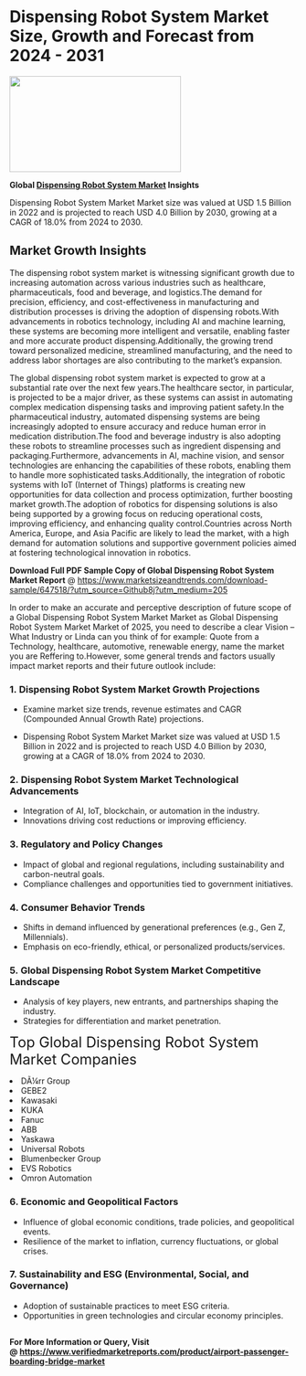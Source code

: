 <H1>Dispensing Robot System Market Size, Growth and Forecast from 2024 - 2031</H1><img class="aligncenter size-medium wp-image-584254" src="https://thirdeyenews.in/wp-content/uploads/2024/09/Global-Market-Research-300x168.jpeg" alt="" width="300" height="168" /><p><strong>Global&nbsp;<a href="https://www.marketsizeandtrends.com/download-sample/647518/?utm_source=Github8j?utm_medium=205">Dispensing Robot System Market</a> Insights</strong></p><p>Dispensing Robot System Market Market size was valued at USD 1.5 Billion in 2022 and is projected to reach USD 4.0 Billion by 2030, growing at a CAGR of 18.0% from 2024 to 2030.</p><p><h2>Market Growth Insights</h2> <p>The dispensing robot system market is witnessing significant growth due to increasing automation across various industries such as healthcare, pharmaceuticals, food and beverage, and logistics.The demand for precision, efficiency, and cost-effectiveness in manufacturing and distribution processes is driving the adoption of dispensing robots.With advancements in robotics technology, including AI and machine learning, these systems are becoming more intelligent and versatile, enabling faster and more accurate product dispensing.Additionally, the growing trend toward personalized medicine, streamlined manufacturing, and the need to address labor shortages are also contributing to the market’s expansion.</p> <p>The global dispensing robot system market is expected to grow at a substantial rate over the next few years.The healthcare sector, in particular, is projected to be a major driver, as these systems can assist in automating complex medication dispensing tasks and improving patient safety.In the pharmaceutical industry, automated dispensing systems are being increasingly adopted to ensure accuracy and reduce human error in medication distribution.The food and beverage industry is also adopting these robots to streamline processes such as ingredient dispensing and packaging.Furthermore, advancements in AI, machine vision, and sensor technologies are enhancing the capabilities of these robots, enabling them to handle more sophisticated tasks.Additionally, the integration of robotic systems with IoT (Internet of Things) platforms is creating new opportunities for data collection and process optimization, further boosting market growth.The adoption of robotics for dispensing solutions is also being supported by a growing focus on reducing operational costs, improving efficiency, and enhancing quality control.Countries across North America, Europe, and Asia Pacific are likely to lead the market, with a high demand for automation solutions and supportive government policies aimed at fostering technological innovation in robotics.<p><span class=""><strong>Download Full PDF Sample Copy of Global Dispensing Robot System Market Report</strong> @ <a href="https://www.marketsizeandtrends.com/download-sample/647518/?utm_source=Github8j?utm_medium=205" target="_blank">https://www.marketsizeandtrends.com/download-sample/647518/?utm_source=Github8j?utm_medium=205</a></span></p><p>In order to make an accurate and perceptive description of future scope of a Global&nbsp;Dispensing Robot System Market Market as Global&nbsp;Dispensing Robot System Market Market of 2025, you need to describe a clear Vision &ndash; What Industry or Linda can you think of for example: Quote from a Technology, healthcare, automotive, renewable energy, name the market you are Reffering to.However, some general trends and factors usually impact market reports and their future outlook include:</p><h3>1.&nbsp;<strong>Dispensing Robot System Market Growth Projections</strong></h3><ul><li>Examine market size trends, revenue estimates and CAGR (Compounded Annual Growth Rate) projections.</li><li><p>Dispensing Robot System Market Market size was valued at USD 1.5 Billion in 2022 and is projected to reach USD 4.0 Billion by 2030, growing at a CAGR of 18.0% from 2024 to 2030.</p></li></ul><h3>2.&nbsp;<strong>Dispensing Robot System Market Technological Advancements</strong></h3><ul><li>Integration of AI, IoT, blockchain, or automation in the industry.</li><li>Innovations driving cost reductions or improving efficiency.</li></ul><h3>3.&nbsp;<strong>Regulatory and Policy Changes</strong></h3><ul><li>Impact of global and regional regulations, including sustainability and carbon-neutral goals.</li><li>Compliance challenges and opportunities tied to government initiatives.</li></ul><h3>4.&nbsp;<strong>Consumer Behavior Trends</strong></h3><ul><li>Shifts in demand influenced by generational preferences (e.g., Gen Z, Millennials).</li><li>Emphasis on eco-friendly, ethical, or personalized products/services.</li></ul><h3>5.&nbsp;<strong>Global Dispensing Robot System Market Competitive Landscape</strong></h3><ul><li>Analysis of key players, new entrants, and partnerships shaping the industry.</li><li>Strategies for differentiation and market penetration.</li></ul><p data-pm-slice="1 1 []"><span style="color: inherit; font-family: inherit; font-size: 25px;">Top Global Dispensing Robot System Market Companies</span></p><div class="" data-test-id=""><p><li>DÃ¼rr Group</li><li> GEBE2</li><li> Kawasaki</li><li> KUKA</li><li> Fanuc</li><li> ABB</li><li> Yaskawa</li><li> Universal Robots</li><li> Blumenbecker Group</li><li> EVS Robotics</li><li> Omron Automation</li></p></div><h3>6.&nbsp;<strong>Economic and Geopolitical Factors</strong></h3><ul><li>Influence of global economic conditions, trade policies, and geopolitical events.</li><li>Resilience of the market to inflation, currency fluctuations, or global crises.</li></ul><h3>7.&nbsp;<strong>Sustainability and ESG (Environmental, Social, and Governance)</strong></h3><ul><li>Adoption of sustainable practices to meet ESG criteria.</li><li>Opportunities in green technologies and circular economy principles.</li></ul><h2><strong style="font-size: 14px;">For More Information or Query, Visit @&nbsp;</strong><a style="background-color: #ffffff; font-size: 14px;" href="https://www.marketsizeandtrends.com/report/dispensing-robot-system-market/" target="_blank">https://www.verifiedmarketreports.com/product/airport-passenger-boarding-bridge-market</a></h2>